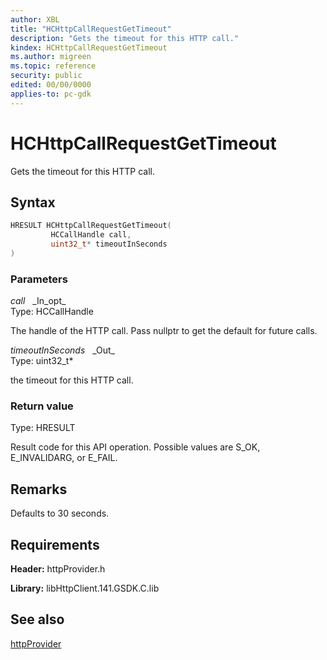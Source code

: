 ```yaml
---
author: XBL
title: "HCHttpCallRequestGetTimeout"
description: "Gets the timeout for this HTTP call."
kindex: HCHttpCallRequestGetTimeout
ms.author: migreen
ms.topic: reference
security: public
edited: 00/00/0000
applies-to: pc-gdk
---
```


# HCHttpCallRequestGetTimeout  

Gets the timeout for this HTTP call.  

## Syntax  
  
```cpp
HRESULT HCHttpCallRequestGetTimeout(  
         HCCallHandle call,  
         uint32_t* timeoutInSeconds  
)  
```  
  
### Parameters  
  
*call* &nbsp;&nbsp;\_In\_opt\_  
Type: HCCallHandle  
  
The handle of the HTTP call. Pass nullptr to get the default for future calls.  
  
*timeoutInSeconds* &nbsp;&nbsp;\_Out\_  
Type: uint32_t*  
  
the timeout for this HTTP call.  
  
  
### Return value  
Type: HRESULT
  
Result code for this API operation. Possible values are S_OK, E_INVALIDARG, or E_FAIL.
  
## Remarks  
  
Defaults to 30 seconds.
  
## Requirements  
  
**Header:** httpProvider.h
  
**Library:** libHttpClient.141.GSDK.C.lib
  
## See also  
[httpProvider](../httpprovider_members.md)  
  
  
